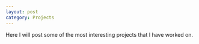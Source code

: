 ```yaml
---
layout: post
category: Projects
---
```

Here I will post some of the most interesting projects that I have worked on.
